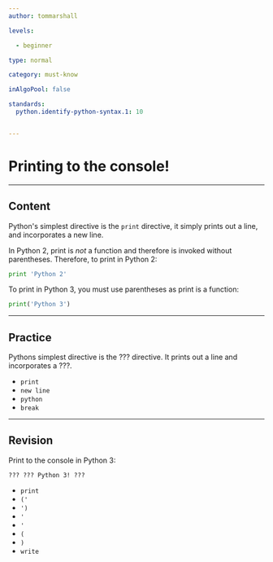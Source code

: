```yaml
---
author: tommarshall

levels:

  - beginner

type: normal

category: must-know

inAlgoPool: false

standards:
  python.identify-python-syntax.1: 10


---
```


# Printing to the console!

---

## Content

Python's simplest directive is the `print` directive, it simply prints out a line, and incorporates a new line.

In Python 2, print is _not_ a function and therefore is invoked without parentheses. Therefore, to print in Python 2:

```python
print 'Python 2'
```

To print in Python 3, you must use parentheses as print is a function:

```python
print('Python 3')
```

---

## Practice

Pythons simplest directive is the ??? directive. It prints out a line and incorporates a ???.

- `print`
- `new line`
- `python`
- `break`

---

## Revision

Print to the console in Python 3:

```
??? ??? Python 3! ???
```

- `print`
- `('`
- `')`
- `'`
- `'`
- `(`
- `)`
- `write`
